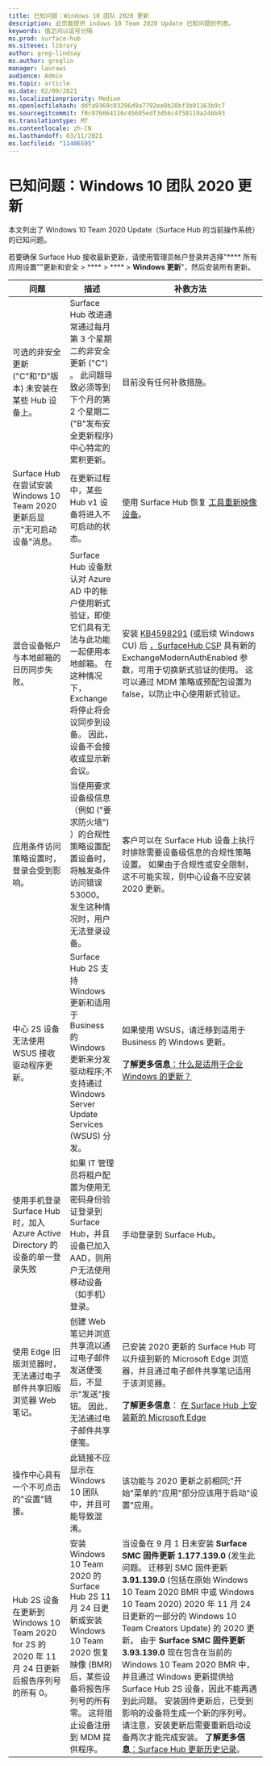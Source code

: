```yaml
---
title: 已知问题：Windows 10 团队 2020 更新
description: 此页面提供 indows 10 Team 2020 Update 已知问题的列表。
keywords: 值之间以逗号分隔
ms.prod: surface-hub
ms.sitesec: library
author: greg-lindsay
ms.author: greglin
manager: laurawi
audience: Admin
ms.topic: article
ms.date: 02/09/2021
ms.localizationpriority: Medium
ms.openlocfilehash: ddfa9369c03296d9a7792ee0b28bf3b91163b9c7
ms.sourcegitcommit: f0c976664116c45605edf3d56c4f58119a246b93
ms.translationtype: MT
ms.contentlocale: zh-CN
ms.lasthandoff: 03/11/2021
ms.locfileid: "11406595"
---
```

# <a name="known-issues-windows-10-team-2020-update"></a>已知问题：Windows 10 团队 2020 更新 

本文列出了 Windows 10 Team 2020 Update（Surface Hub 的当前操作系统）的已知问题。

若要确保 Surface Hub 接收最新更新，请使用管理员帐户登录并选择"**** 所有应用设置""更新和安全  >  ****  >  ****  >  **Windows 更新**"，然后安装所有更新。




| 问题                                                                                                   | 描述                                                                                                                                                                                                                                                                                                                                                                                                                             | 补救方法                                                                                                                                                                                                                                                                                                                                                                                                                                                                                                                            |
| ----------------------------------------------------------------------------------------------------------- | ------------------------------------------------------------------------------------------------------------------------------------------------------------------------------------------------------------------------------------------------------------------------------------------------------------------------------------------------------------------------------------------------------------------------------------------- | ------------------------------------------------------------------------------------------------------------------------------------------------------------------------------------------------------------------------------------------------------------------------------------------------------------------------------------------------------------------------------------------------------------------------------------------------------------------------------------------------------------------------------------- |
| 可选的非安全更新 ("C"和"D"版本) 未安装在某些 Hub 设备上。            | Surface Hub 改进通常通过每月第 3 个星期二的非安全更新 ("C") 。 此问题导致必须等到下个月的第 2 个星期二 ("B"发布安全更新程序) 中心特定的累积更新。 | 目前没有任何补救措施。                                                                                                                                                                                                                                                                                                                                     |
| Surface Hub 在尝试安装 Windows 10 Team 2020 更新后显示"无可启动设备"消息。                                                                        | 在更新过程中，某些 Hub v1 设备将进入不可启动的状态。                                                                                                                                                                                                                                       | 使用 Surface Hub 恢复 [工具重新映像设备](surface-hub-recovery-tool.md)。                                                                                                                                                                                                                                                                                                                                                                   |
| 混合设备帐户与本地邮箱的日历同步失败。   | Surface Hub 设备默认对 Azure AD 中的帐户使用新式验证，即使它们具有无法与此功能一起使用本地邮箱。 在这种情况下，Exchange 将停止将会议同步到设备。 因此，设备不会接收或显示新会议。                                                                                                    | 安装 [KB4598291](https://support.microsoft.com/help/4598291) (或后续 Windows CU) 后 [，SurfaceHub CSP](https://docs.microsoft.com/windows/client-management/mdm/surfacehub-csp) 具有新的 ExchangeModernAuthEnabled 参数，可用于切换新式验证的使用。 这可以通过 MDM 策略或预配包设置为[](https://download.microsoft.com/download/8/3/F/83FD5089-D14E-42E3-AF7C-6FC36F80D347/ExchangeModernAuthDisabled.ppkg)false，以防止中心使用新式验证。                                                                                                |
| 应用条件访问策略设置时，登录会受到影响。                                    | 当使用要求设备级信息（例如 ("要求防火墙") ）的合规性策略设置配置设备时，将触发条件访问错误 53000。 发生这种情况时，用户无法登录设备。                                                                                                                                                                                                 | 客户可以在 Surface Hub 设备上执行时排除需要设备级信息的合规性策略设置。 如果由于合规性或安全限制，这不可能实现，则中心设备不应安装 2020 更新。 |
| 中心 2S 设备无法使用 WSUS 接收驱动程序更新。                                             | Surface Hub 2S 支持 Windows 更新和适用于 Business 的 Windows 更新来分发驱动程序;不支持通过 Windows Server Update Services (WSUS) 分发。                                                                                                                                                                                                                                                                      | 如果使用 WSUS，请迁移到适用于 Business 的 Windows 更新。<br> <br>**了解更多信息**[：什么是适用于企业 Windows 的更新？](https://docs.microsoft.com/windows/deployment/update/waas-manage-updates-wufb)                                                                                                                                                                                                                                                                                                                            |
| 使用手机登录 Surface Hub 时，加入 Azure Active Directory 的设备的单一登录失败 | 如果 IT 管理员将租户配置为使用无密码[](surface-hub-2s-phone-authenticate.md)身份验证登录到 Surface Hub，并且设备已加入 AAD，则用户无法使用移动设备（如手机）登录。                                                                                                       | 手动登录到 Surface Hub。                                                                                                                                                                                                                                                                                                                                                                                                                                                                                                      |
| 使用 Edge 旧版浏览器时，无法通过电子邮件共享旧版浏览器 Web 笔记。 | 创建 Web 笔记并浏览共享流以通过电子邮件发送便笺后，不显示"发送"按钮。 因此，无法通过电子邮件共享便笺。 | 已安装 2020 更新的 Surface Hub 可以升级到新的 Microsoft Edge 浏览器，并且通过电子邮件共享笔记适用于该浏览器。<br> <br>**了解更多信息**： [在 Surface Hub 上安装新的 Microsoft Edge](surface-hub-install-chromium-edge.md) |
| 操作中心具有一个不可点击的"设置"链接。 | 此链接不应显示在 Windows 10 团队中，并且可能导致混淆。   | 该功能与 2020 更新之前相同;"开始"菜单的"应用"部分应该用于启动"设置"应用。    |
| Hub 2S 设备在更新到 Windows 10 Team 2020 for 2S 的 2020 年 11 月 24 日更新后报告序列号的所有 0。 | 安装 Windows 10 Team 2020 的 Surface Hub 2S 11 月 24 日更新或安装 Windows 10 Team 2020 恢复映像 (BMR) 后，某些设备将报告序列号的所有零。 这将阻止设备注册到 MDM 提供程序。  | 当设备在 9 月 1 日未安装 **Surface SMC 固件更新 1.177.139.0** (发生此问题。 迁移到 SMC 固件更新 **3.91.139.0** (包括在原始 Windows 10 Team 2020 BMR 中或 Windows 10 Team 2020) 2020 年 11 月 24 日更新的一部分的 Windows 10 Team Creators Update) 的 2020 更新。 由于 **Surface SMC 固件更新 3.93.139.0** 现在包含在当前的 Windows 10 Team 2020 BMR 中，并且通过 Windows 更新提供给 Surface Hub 2S 设备，因此不能再遇到此问题。 安装固件更新后，已受到影响的设备将生成一个新的序列号。 请注意，安装更新后需要重新启动设备两次才能完成安装。 **了解更多信息**[：Surface Hub 更新历史记录](surface-hub-update-history.md)。 |
